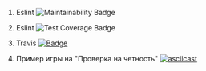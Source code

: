 1. Eslint
![Maintainability Badge](https://api.codeclimate.com/v1/badges/a99a88d28ad37a79dbf6/maintainability)

2. Eslint 
![Test Coverage Badge](https://api.codeclimate.com/v1/badges/a99a88d28ad37a79dbf6/test_coverage)

3. Travis
[![Badge](https://travis-ci.org/AnastasiaTetyueva/project-lvl1-s478.svg?branch=master)](https://travis-ci.org/AnastasiaTetyueva/project-lvl1-s478)

4. Пример игры на "Проверка на четность"
[![asciicast](https://asciinema.org/a/TzJJy9dDR75kouD8TWLwSwb7P.svg)](https://asciinema.org/a/TzJJy9dDR75kouD8TWLwSwb7P)